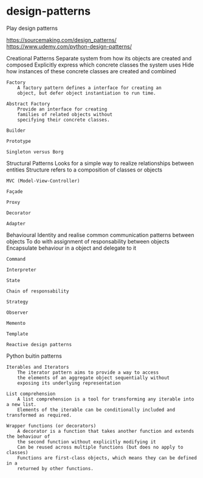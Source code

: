 # design-patterns
Play design patterns


https://sourcemaking.com/design_patterns/
https://www.udemy.com/python-design-patterns/


Creational Patterns
	Separate system from how its objects are created and composed
	Explicitly express which concrete classes the system uses
	Hide how instances of these concrete classes are created and combined
	
	Factory
		A factory pattern defines a interface for creating an 
		object, but defer object instantiation to run time.

	Abstract Factory
		Provide an interface for creating
		families of related objects without 
		specifying their concrete classes.

	Builder

	Prototype

	Singleton versus Borg


Structural Patterns
	Looks for a simple way to realize relationships between entities
	Structure refers to a composition of classes or objects

	MVC (Model-View-Controller)

	Façade

	Proxy

	Decorator

	Adapter


Behavioural
	Identity and realise common communication patterns between objects
	To do with assignment of responsability between objects
	Encapsulate behaviour in a object and delegate to it

	Command

	Interpreter

	State

	Chain of responsability

	Strategy

	Observer

	Memento

	Template

	Reactive design patterns


Python buitin patterns

	Iterables and Iterators
		The iterator pattern aims to provide a way to access
		the elements of an aggregate object sequentially without
		exposing its underlying representation

	List comprehension
		A list comprehension is a tool for transforming any iterable into a new list.
		Elements of the iterable can be conditionally included and transformed as required.

	Wrapper functions (or decorators)
		A decorator is a function that takes another function and extends the behaviour of
		the second function without explicitly modifying it
		Can be reused across multiple functions (but does no apply to classes)
		Functions are first-class objects, which means they can be defined in a 
		returned by other functions.